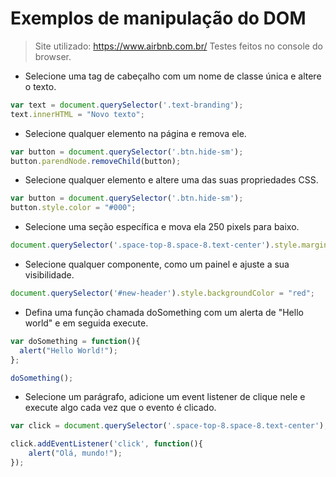 # Exemplos de manipulação do DOM

>Site utilizado: https://www.airbnb.com.br/
>Testes feitos no console do browser.

- Selecione uma tag de cabeçalho com um nome de classe única e altere o texto.

```js
var text = document.querySelector('.text-branding');    
text.innerHTML = "Novo texto";
```

- Selecione qualquer elemento na página e remova ele.

```js
var button = document.querySelector('.btn.hide-sm');
button.parendNode.removeChild(button);
```

- Selecione qualquer elemento e altere uma das suas propriedades CSS.

```js
var button = document.querySelector('.btn.hide-sm');
button.style.color = "#000";
```

- Selecione uma seção específica e mova ela 250 pixels para baixo.

```js
document.querySelector('.space-top-8.space-8.text-center').style.marginTop = "250px";
```

- Selecione qualquer componente, como um painel e ajuste a sua visibilidade.

```js
document.querySelector('#new-header').style.backgroundColor = "red";
```

- Defina uma função chamada doSomething com um alerta de "Hello world" e em seguida execute.

```js
var doSomething = function(){
  alert("Hello World!");
};

doSomething();
```

- Selecione um parágrafo, adicione um event listener de clique nele e execute algo cada vez que o evento é clicado. 

```js
var click = document.querySelector('.space-top-8.space-8.text-center');

click.addEventListener('click', function(){
    alert("Olá, mundo!");
});
```
